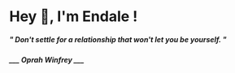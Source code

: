 <h1 title="head"> Hey 👋, I'm Endale !</h1>

**<h5><i>" Don't settle for a relationship that won't let you be yourself. "</i></h5>**

*<b>___ Oprah Winfrey ___</b>*
